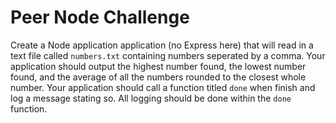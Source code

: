 # Peer Node Challenge

Create a Node application application (no Express here) that will read in a text file called `numbers.txt` containing numbers seperated by a comma. Your application should output the highest number found, the lowest number found, and the average of all the numbers rounded to the closest whole number. Your application should call a function titled `done` when finish and log a message stating so. All logging should be done within the `done` function.

